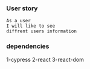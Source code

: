 
### User story
```
As a user 
I will like to see 
diffrent users information 
```

### dependencies

1-cypress
2-react
3-react-dom



